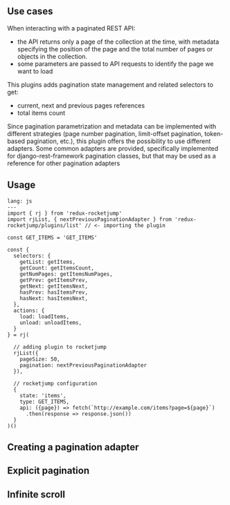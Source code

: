 ## Use cases

When interacting with a paginated REST API:

- the API returns only a page of the collection at the time, with metadata specifying the position of the page and the total number of pages or objects in the collection.
- some parameters are passed to API requests to identify the page we want to load

This plugins adds pagination state management and related selectors to get:
- current, next and previous pages references
- total items count

Since pagination parametrization and metadata can be implemented with different strategies (page number pagination, limit-offset pagination, token-based pagination, etc.),
this plugin offers the possibility to use different adapters.
Some common adapters are provided, specifically implemented for django-rest-framework pagination classes, but that may be used as a reference for other pagination adapters

## Usage

```code
lang: js
---
import { rj } from 'redux-rocketjump'
import rjList, { nextPreviousPaginationAdapter } from 'redux-rocketjump/plugins/list' // <- importing the plugin

const GET_ITEMS = 'GET_ITEMS'

const {
  selectors: {
    getList: getItems,
    getCount: getItemsCount,
    getNumPages: getItemsNumPages,
    getPrev: getItemsPrev,
    getNext: getItemsNext,
    hasPrev: hasItemsPrev,
    hasNext: hasItemsNext,
  },
  actions: {
    load: loadItems,
    unload: unloadItems,
  }
} = rj(

  // adding plugin to rocketjump
  rjList({
    pageSize: 50,
    pagination: nextPreviousPaginationAdapter
  }),

  // rocketjump configuration
  {
    state: 'items',
    type: GET_ITEMS,
    api: ({page}) => fetch(`http://example.com/items?page=${page}`)
      .then(response => response.json())
  }
)()

```


## Creating a pagination adapter

## Explicit pagination

## Infinite scroll

